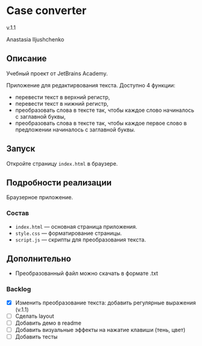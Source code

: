 # Case converter
v.1.1

Anastasia Iljushchenko

## Описание

Учебный проект от JetBrains Academy.

Приложение для редактирвования текста. Доступно 4 функции:

- перевести текст в верхний регистр,
- перевести текст в нижний регистр,
- преобразовать слова в тексте так, чтобы каждое слово начиналось с заглавной буквы,
- преобразовать слова в тексте так, чтобы каждое первое слово в предложении начиналось с заглавной буквы.

## Запуск

Откройте страницу `index.html` в браузере.

## Подробности реализации

Браузерное приложение. 

### Состав
- `index.html` — основная страница приложения.
- `style.css` — форматирование страницы.
- `script.js` — скрипты для преобразования текста.

## Дополнительно

- Преобразованный файл можно скачать в формате .txt

### Backlog

- [x] Изменить преобразование текста: добавить регулярные выражения (v.1.1)
- [ ] Сделать layout
- [ ] Добавить демо в readme
- [ ] Добавить визуальные эффекты на нажатие клавиши (тень, цвет)
- [ ] Добавить тесты